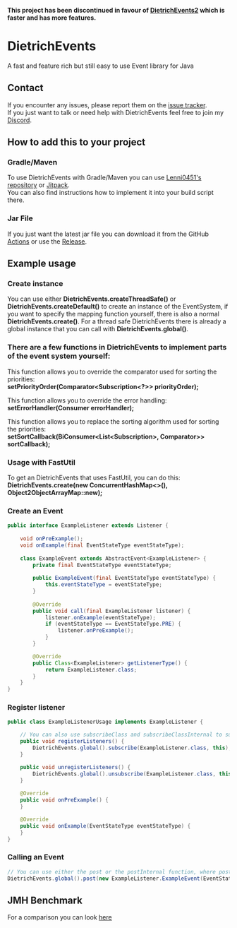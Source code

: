 **This project has been discontinued in favour of [DietrichEvents2](https://github.com/FlorianMichael/DietrichEvents2) which is faster and has more features.**

# DietrichEvents
A fast and feature rich but still easy to use Event library for Java

## Contact
If you encounter any issues, please report them on the
[issue tracker](https://github.com/FlorianMichael/DietrichEvents/issues).  
If you just want to talk or need help with DietrichEvents feel free to join my
[Discord](https://discord.gg/BwWhCHUKDf).

## How to add this to your project
### Gradle/Maven
To use DietrichEvents with Gradle/Maven you can use [Lenni0451's repository](https://maven.lenni0451.net/#/releases/de/florianmichael/DietrichEvents) or [Jitpack](https://jitpack.io/#FlorianMichael/DietrichEvents).  
You can also find instructions how to implement it into your build script there.

### Jar File
If you just want the latest jar file you can download it from the GitHub [Actions](https://github.com/FlorianMichael/DietrichEvents/actions) or use the [Release](https://github.com/FlorianMichael/DietrichEvents/releases).

## Example usage
### Create instance
You can use either **DietrichEvents.createThreadSafe()** or **DietrichEvents.createDefault()** to create an instance of the EventSystem, 
if you want to specify the mapping function yourself, there is also a normal **DietrichEvents.create()**. 
For a thread safe DietrichEvents there is already a global instance that you can call with **DietrichEvents.global()**.

### There are a few functions in DietrichEvents to implement parts of the event system yourself:

This function allows you to override the comparator used for sorting the priorities: <br>
**setPriorityOrder(Comparator<Subscription<?>> priorityOrder);**

This function allows you to override the error handling: <br>
**setErrorHandler(Consumer<Throwable> errorHandler);**

This function allows you to replace the sorting algorithm used for sorting the priorities: <br>
**setSortCallback(BiConsumer<List<Subscription<?>>, Comparator<Subscription<?>>> sortCallback);**

### Usage with FastUtil
To get an DietrichEvents that uses FastUtil, you can do this: <br>
**DietrichEvents.create(new ConcurrentHashMap<>(), Object2ObjectArrayMap::new);**

### Create an Event
```java
public interface ExampleListener extends Listener {
    
    void onPreExample();
    void onExample(final EventStateType eventStateType);
    
    class ExampleEvent extends AbstractEvent<ExampleListener> {
        private final EventStateType eventStateType;
        
        public ExampleEvent(final EventStateType eventStateType) {
            this.eventStateType = eventStateType;
        }
        
        @Override
        public void call(final ExampleListener listener) {
            listener.onExample(eventStateType);
            if (eventStateType == EventStateType.PRE) {
                listener.onPreExample();
            }
        }

        @Override
        public Class<ExampleListener> getListenerType() {
            return ExampleListener.class;
        }
    }
}
```

### Register listener
```java
public class ExampleListenerUsage implements ExampleListener {

    // You can also use subscribeClass and subscribeClassInternal to subscribe all listeners from a specific class / object
    public void registerListeners() {
        DietrichEvents.global().subscribe(ExampleListener.class, this);
    }

    public void unregisterListeners() {
        DietrichEvents.global().unsubscribe(ExampleListener.class, this);
    }
    
    @Override
    public void onPreExample() {
    }

    @Override
    public void onExample(EventStateType eventStateType) {
    }
}
```

### Calling an Event
```java
// You can use either the post or the postInternal function, where postInternal has no error handling.
DietrichEvents.global().post(new ExampleListener.ExampleEvent(EventStateType.PRE));
```

## JMH Benchmark
For a comparison you can look [here](https://github.com/FlorianMichael/DietrichEvents2)
